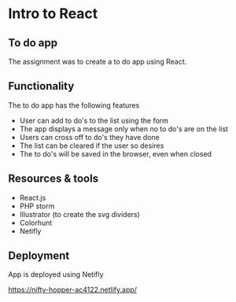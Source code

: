 # Intro to React

## To do app

The assignment was to create a to do app using React.

## Functionality

The to do app has the following features

* User can add  to do's to the list using the form
* The app displays a message only when no to do's are on the list
* Users can cross off to do's they have done
* The list can be cleared if the user so desires
* The to do's will be saved in the browser, even when closed

## Resources & tools

* React.js
* PHP storm
* Illustrator (to create the svg dividers)
* Colorhunt
* Netifly

## Deployment

App is deployed using Netifly

https://nifty-hopper-ac4122.netlify.app/
